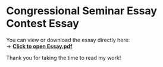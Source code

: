 # Congressional Seminar Essay Contest Essay

You can view or download the essay directly here:  
-> [**Click to open Essay.pdf**](https://github.com/githuboctupus/Congressional-Seminar-Essay-Contest-Essay/raw/main/Essay.pdf)

Thank you for taking the time to read my work!
